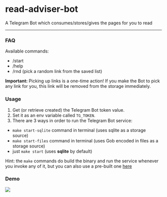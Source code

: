 # read-adviser-bot
A Telegram Bot which consumes/stores/gives the pages for you to read


---
### FAQ
Available commands:
- /start
- /help
- /rnd (pick a random link from the saved list)

**Important:**
Picking up links is a one-time action!
If you make the Bot to pick any link for you, this link will be removed from the storage immediately.

### Usage
1. Get (or retrieve created) the Telegram Bot token value.
2. Set it as an env variable called `TG_TOKEN`.
3. There are 3 ways in order to run the Telegram Bot service:
- ```make start-sqlite``` command in terminal (uses sqlite as a storage source) 
- ```make start-files``` command in terminal (uses Gob encoded in files as a storage source) 
- just ```make start```  (uses **sqlite** by default)

Hint: the `make` commands do build the binary and run the service whenever you invoke any of it, but you can also use a pre-built one [here](https://github.com/RSheremeta/read-adviser-bot/tags)

### Demo

![](https://github.com/RSheremeta/read-adviser-bot/blob/master/demo.gif)